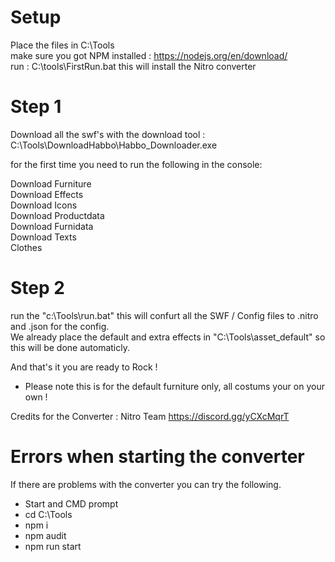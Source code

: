 # Setup
Place the files in C:\Tools</br>
make sure you got NPM installed : https://nodejs.org/en/download/</br>
run : C:\tools\FirstRun.bat this will install the Nitro converter</br>

# Step 1
Download all the swf's with the download tool : C:\Tools\DownloadHabbo\Habbo_Downloader.exe

for the first time you need to run the following in the console:

Download Furniture</br>
Download Effects</br>
Download Icons</br>
Download Productdata</br>
Download Furnidata</br>
Download Texts</br>
Clothes

# Step 2
run the "c:\Tools\run.bat" this will confurt all the SWF / Config files to .nitro and .json for the config.</br>
We already place the default and extra effects in "C:\Tools\asset_default" so this will be done automaticly.</br>

And that's it you are ready to Rock !

* Please note this is for the default furniture only, all costums your on your own !

Credits for the Converter : Nitro Team https://discord.gg/yCXcMqrT

# Errors when starting the converter
If there are problems with the converter you can try the following.
- Start and CMD prompt
- cd C:\Tools
- npm i
- npm audit
- npm run start